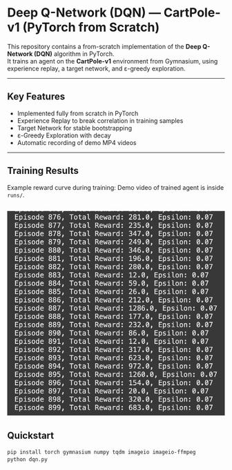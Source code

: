 # Deep Q-Network (DQN) — CartPole-v1 (PyTorch from Scratch)

This repository contains a from-scratch implementation of the **Deep Q-Network (DQN)** algorithm in PyTorch.  
It trains an agent on the **CartPole-v1** environment from Gymnasium, using experience replay, a target network, and ε-greedy exploration.  

---

## Key Features
- Implemented fully from scratch in PyTorch
- Experience Replay to break correlation in training samples
- Target Network for stable bootstrapping
- ε-Greedy Exploration with decay
- Automatic recording of demo MP4 videos

---
## Training Results
Example reward curve during training:
Demo video of trained agent is inside `runs/`.





![Training Curve](reward-result.png)
---

## Quickstart
```bash
pip install torch gymnasium numpy tqdm imageio imageio-ffmpeg
python dqn.py
